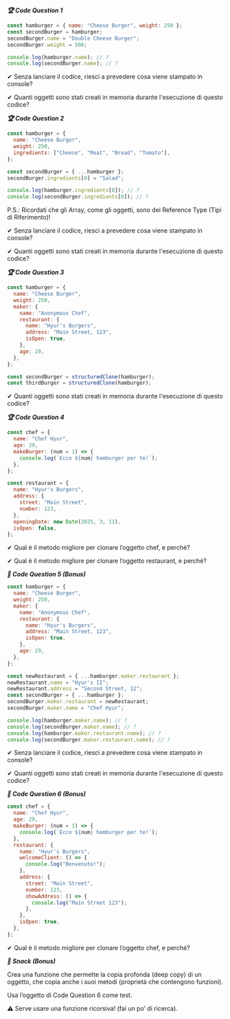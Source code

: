 **_🏆 Code Question 1_**

```js
const hamburger = { name: "Cheese Burger", weight: 250 };
const secondBurger = hamburger;
secondBurger.name = "Double Cheese Burger";
secondBurger.weight = 500;

console.log(hamburger.name); // ?
console.log(secondBurger.name); // ?
```

✔︎ Senza lanciare il codice, riesci a prevedere cosa viene stampato in console?

✔︎ Quanti oggetti sono stati creati in memoria durante l'esecuzione di questo codice?

**_🏆 Code Question 2_**

```js
const hamburger = {
  name: "Cheese Burger",
  weight: 250,
  ingredients: ["Cheese", "Meat", "Bread", "Tomato"],
};

const secondBurger = { ...hamburger };
secondBurger.ingredients[0] = "Salad";

console.log(hamburger.ingredients[0]); // ?
console.log(secondBurger.ingredients[0]); // ?
```

P.S.: Ricordati che gli Array, come gli oggetti, sono dei Reference Type (Tipi di Riferimento)!

✔︎ Senza lanciare il codice, riesci a prevedere cosa viene stampato in console?

✔︎ Quanti oggetti sono stati creati in memoria durante l'esecuzione di questo codice?

**_🏆 Code Question 3_**

```js
const hamburger = {
  name: "Cheese Burger",
  weight: 250,
  maker: {
    name: "Anonymous Chef",
    restaurant: {
      name: "Hyur's Burgers",
      address: "Main Street, 123",
      isOpen: true,
    },
    age: 29,
  },
};

const secondBurger = structuredClone(hamburger);
const thirdBurger = structuredClone(hamburger);
```

✔︎ Quanti oggetti sono stati creati in memoria durante l'esecuzione di questo codice?

**_🏆 Code Question 4_**

```js
const chef = {
  name: "Chef Hyur",
  age: 29,
  makeBurger: (num = 1) => {
    console.log(`Ecco ${num} hamburger per te!`);
  },
};

const restaurant = {
  name: "Hyur's Burgers",
  address: {
    street: "Main Street",
    number: 123,
  },
  openingDate: new Date(2025, 3, 11),
  isOpen: false,
};
```

✔︎ Qual è il metodo migliore per clonare l’oggetto chef, e perché?

✔︎ Qual è il metodo migliore per clonare l’oggetto restaurant, e perché?

**_🎯 Code Question 5 (Bonus)_**

```js
const hamburger = {
  name: "Cheese Burger",
  weight: 250,
  maker: {
    name: "Anonymous Chef",
    restaurant: {
      name: "Hyur's Burgers",
      address: "Main Street, 123",
      isOpen: true,
    },
    age: 29,
  },
};

const newRestaurant = { ...hamburger.maker.restaurant };
newRestaurant.name = "Hyur's II";
newRestaurant.address = "Second Street, 12";
const secondBurger = { ...hamburger };
secondBurger.maker.restaurant = newRestaurant;
secondBurger.maker.name = "Chef Hyur";

console.log(hamburger.maker.name); // ?
console.log(secondBurger.maker.name); // ?
console.log(hamburger.maker.restaurant.name); // ?
console.log(secondBurger.maker.restaurant.name); // ?
```

✔︎ Senza lanciare il codice, riesci a prevedere cosa viene stampato in console?

✔︎ Quanti oggetti sono stati creati in memoria durante l'esecuzione di questo codice?

**_🎯 Code Question 6 (Bonus)_**

```js
const chef = {
  name: "Chef Hyur",
  age: 29,
  makeBurger: (num = 1) => {
    console.log(`Ecco ${num} hamburger per te!`);
  },
  restaurant: {
    name: "Hyur's Burgers",
    welcomeClient: () => {
      console.log("Benvenuto!");
    },
    address: {
      street: "Main Street",
      number: 123,
      showAddress: () => {
        console.log("Main Street 123");
      },
    },
    isOpen: true,
  },
};
```

✔︎ Qual è il metodo migliore per clonare l’oggetto chef, e perché?

**_🎯 Snack (Bonus)_**

Crea una funzione che permette la copia profonda (deep copy) di un oggetto, che copia anche i suoi metodi (proprietà che contengono funzioni).

Usa l’oggetto di Code Question 6 come test.

⚠️ Serve usare una funzione ricorsiva! (fai un po’ di ricerca).
